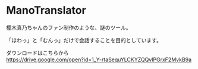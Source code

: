 # ManoTranslator

櫻木真乃ちゃんのファン制作のような、謎のツール。

「ほわっ」と「むんっ」だけで会話することを目的としています。

ダウンロードはこちらから  
https://drive.google.com/open?id=1_Y-rtaSequYLCKYZQQvlPGrxF2MvkB9a